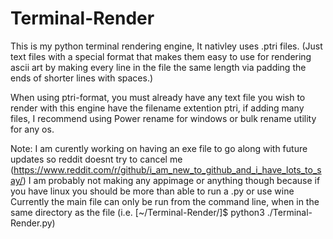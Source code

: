 # Terminal-Render
This is my python terminal rendering engine, It nativley uses .ptri files. (Just text files with a special format that makes them easy to use for rendering ascii art by making every line in the file the same length via padding the ends of shorter lines with spaces.)

When using ptri-format, you must already have any text file you wish to render with this engine have the filename extention ptri, if adding many files, I recommend using Power rename for windows or bulk rename utility for any os.

Note:
I am curently working on having an exe file to go along with future updates so reddit doesnt try to cancel me (https://www.reddit.com/r/github/i_am_new_to_github_and_i_have_lots_to_say/) I am probably not making any appimage or anything though because if you have linux you should be more than able to run a .py or use wine
Currently the main file can only be run from the command line, when in the same directory as the file (i.e. [~/Terminal-Render/]$ python3 ./Terminal-Render.py)
